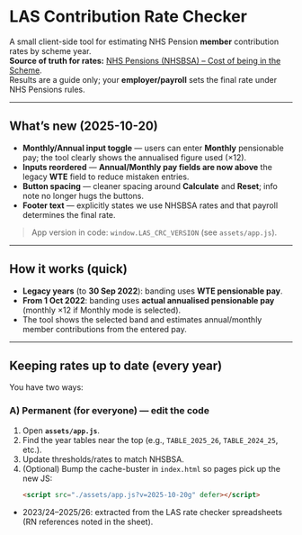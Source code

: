 
# LAS Contribution Rate Checker

A small client-side tool for estimating NHS Pension **member** contribution rates by scheme year.  
**Source of truth for rates:** [NHS Pensions (NHSBSA) – Cost of being in the Scheme](https://www.nhsbsa.nhs.uk/member-hub/cost-being-scheme).  
Results are a guide only; your **employer/payroll** sets the final rate under NHS Pensions rules.

---

## What’s new (2025-10-20)

- **Monthly/Annual input toggle** — users can enter **Monthly** pensionable pay; the tool clearly shows the annualised figure used (×12).
- **Inputs reordered** — **Annual/Monthly pay fields are now above** the legacy **WTE** field to reduce mistaken entries.
- **Button spacing** — cleaner spacing around **Calculate** and **Reset**; info note no longer hugs the buttons.
- **Footer text** — explicitly states we use NHSBSA rates and that payroll determines the final rate.

> App version in code: `window.LAS_CRC_VERSION` (see `assets/app.js`).

---

## How it works (quick)

- **Legacy years** (to **30 Sep 2022**): banding uses **WTE pensionable pay**.  
- **From 1 Oct 2022**: banding uses **actual annualised pensionable pay** (monthly ×12 if Monthly mode is selected).  
- The tool shows the selected band and estimates annual/monthly member contributions from the entered pay.

---

## Keeping rates up to date (every year)

You have two ways:

### A) Permanent (for everyone) — edit the code
1. Open **`assets/app.js`**.
2. Find the year tables near the top (e.g., `TABLE_2025_26`, `TABLE_2024_25`, etc.).
3. Update thresholds/rates to match NHSBSA.
4. (Optional) Bump the cache-buster in `index.html` so pages pick up the new JS:  
   ```html
   <script src="./assets/app.js?v=2025-10-20g" defer></script>

- 2023/24–2025/26: extracted from the LAS rate checker spreadsheets (RN references noted in the sheet).
